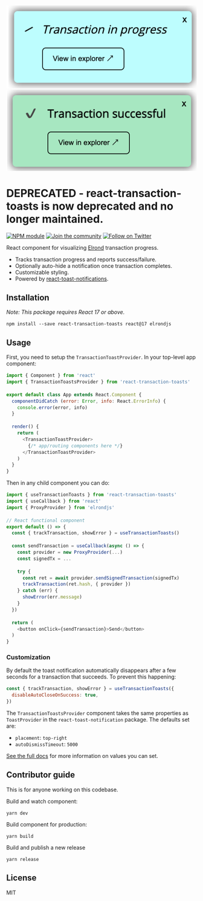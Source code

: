 ![scr1](https://raw.githubusercontent.com/erdDEVcode/react-transaction-toasts/master/screenshot.png)
![scr2](https://raw.githubusercontent.com/erdDEVcode/react-transaction-toasts/master/screenshot2.png)

# DEPRECATED - react-transaction-toasts is now deprecated and no longer maintained.

[![NPM module](https://badge.fury.io/js/react-transaction-toasts.svg)](https://badge.fury.io/js/react-transaction-toasts)
[![Join the community](https://img.shields.io/badge/Chat%20on-Telegram-brightgreen.svg?color=0088cc)](https://t.me/erdDEV)
[![Follow on Twitter](https://img.shields.io/twitter/url/http/shields.io.svg?style=social&label=Follow&maxAge=2592000)](https://twitter.com/erd_dev)

React component for visualizing [Elrond](https://elrond.com) transaction progress.

* Tracks transaction progress and reports success/failure.
* Optionally auto-hide a notification once transaction completes.
* Customizable styling.
* Powered by [react-toast-notifications](https://github.com/jossmac/react-toast-notifications).

## Installation

_Note: This package requires React 17 or above._

```shell
npm install --save react-transaction-toasts react@17 elrondjs
```

## Usage

First, you need to setup the `TransactionToastProvider`. In your top-level app component:

```js
import { Component } from 'react'
import { TransactionToastsProvider } from 'react-transaction-toasts'

export default class App extends React.Component {
  componentDidCatch (error: Error, info: React.ErrorInfo) {
    console.error(error, info)
  }

  render() {
    return (
      <TransactionToastProvider>
        {/* app/routing components here */}
      </TransactionToastProvider>
    )
  }
}
```

Then in any child component you can do:

```js
import { useTransactionToasts } from 'react-transaction-toasts'
import { useCallback } from 'react'
import { ProxyProvider } from 'elrondjs'

// React functional component
export default () => {
  const { trackTransaction, showError } = useTransactionToasts()

  const sendTransaction = useCallback(async () => {
    const provider = new ProxyProvider(...)
    const signedTx = ...

    try {
      const ret = await provider.sendSignedTransaction(signedTx)
      trackTransaction(ret.hash, { provider })
    } catch (err) {
      showError(err.message)
    }
  })

  return (
    <button onClick={sendTransaction}>Send</button>
  )
}
```

### Customization

By default the toast notification automatically disappears after a few seconds for a 
transaction that succeeds. To prevent this happening:

```js
const { trackTransaction, showError } = useTransactionToasts({
  disableAutoCloseOnSuccess: true,
})
```

The `TransactionToastsProvider` component takes the same properties as `ToastProvider` in the `react-toast-notification` package. The defaults set are:

* `placement`: `top-right`
* `autoDismissTimeout`: `5000`

[See the full docs](https://github.com/jossmac/react-toast-notifications#toastprovider-props) for more information on values you can set.

## Contributor guide

This is for anyone working on this codebase.

Build and watch component:

```shell
yarn dev
```

Build component for production:

```shell
yarn build
```

Build and publish a new release

```
yarn release
```

## License

MIT
